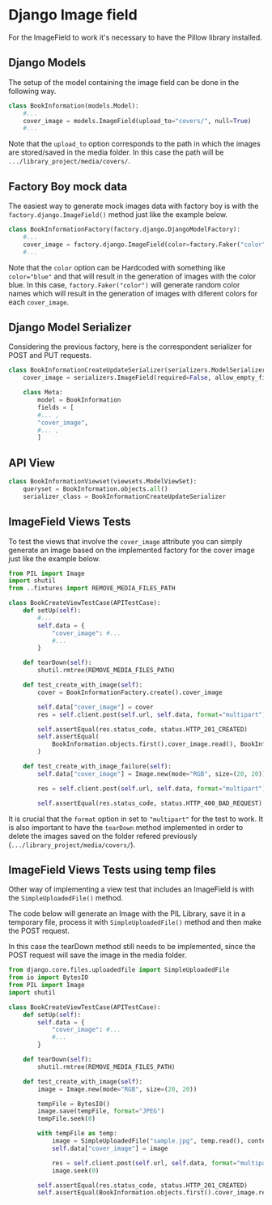 # Django Image field

For the ImageField to work it's necessary to have the Pillow library installed.

## Django Models

The setup of the model containing the image field can be done in the following way.

````python
class BookInformation(models.Model):
    #...
    cover_image = models.ImageField(upload_to="covers/", null=True)
    #...
````
Note that the `upload_to` option corresponds to the path in which the images are stored/saved in the media folder.
In this case the path will be `.../library_project/media/covers/`.

## Factory Boy mock data

The easiest way to generate mock images data with factory boy is with the `factory.django.ImageField()` method just like the example below.

```` python 
class BookInformationFactory(factory.django.DjangoModelFactory):
    #...
    cover_image = factory.django.ImageField(color=factory.Faker("color"))
    #...
````

Note that the `color` option can be Hardcoded with something like `color="blue"` and that will result in the 
generation of images with the color blue. In this case, `factory.Faker("color")` will generate random color names
which will result in the generation of images with diferent colors for each `cover_image`.

## Django Model Serializer 

Considering the previous factory, here is the correspondent serializer for POST and PUT requests.  

````python 
class BookInformationCreateUpdateSerializer(serializers.ModelSerializer):
    cover_image = serializers.ImageField(required=False, allow_empty_file=True)

    class Meta:
        model = BookInformation
        fields = [     
        #... , 
        "cover_image", 
        #... ,
        ]
````

## API View

````python
class BookInformationViewset(viewsets.ModelViewSet):
    queryset = BookInformation.objects.all()
    serializer_class = BookInformationCreateUpdateSerializer
````

## ImageField Views Tests

To test the views that involve the `cover_image` attribute you can simply generate an image based on the
implemented factory for the cover image just like the example below.

````python
from PIL import Image
import shutil
from ..fixtures import REMOVE_MEDIA_FILES_PATH

class BookCreateViewTestCase(APITestCase):
    def setUp(self):
        #...
        self.data = {
            "cover_image": #...
            #...
        }

    def tearDown(self):
        shutil.rmtree(REMOVE_MEDIA_FILES_PATH)

    def test_create_with_image(self):
        cover = BookInformationFactory.create().cover_image

        self.data["cover_image"] = cover
        res = self.client.post(self.url, self.data, format="multipart")

        self.assertEqual(res.status_code, status.HTTP_201_CREATED)
        self.assertEqual(
            BookInformation.objects.first().cover_image.read(), BookInformation.objects.last().cover_image.read()
        )

    def test_create_with_image_failure(self):
        self.data["cover_image"] = Image.new(mode="RGB", size=(20, 20))

        res = self.client.post(self.url, self.data, format="multipart")

        self.assertEqual(res.status_code, status.HTTP_400_BAD_REQUEST)

```` 

It is crucial that the `format` option in set to `"multipart"` for the test to work. 
It is also important to have the `tearDown` method implemented in order to delete the images
saved on the folder refered previously (`.../library_project/media/covers/`).

## ImageField Views Tests using temp files

Other way of implementing a view test that includes an ImageField is with the `SimpleUploadedFile()` method.

The code below will generate an Image with the PIL Library, save it in a temporary file,
process it with `SimpleUploadedFile()` method and then make the POST request.

In this case the tearDown method still needs to be implemented, since the POST
request will save the image in the media folder.

````python
from django.core.files.uploadedfile import SimpleUploadedFile
from io import BytesIO
from PIL import Image
import shutil

class BookCreateViewTestCase(APITestCase):
    def setUp(self):
        self.data = {
            "cover_image": #...
            #...
        }

    def tearDown(self):
        shutil.rmtree(REMOVE_MEDIA_FILES_PATH)

    def test_create_with_image(self):
        image = Image.new(mode="RGB", size=(20, 20))

        tempFile = BytesIO()
        image.save(tempFile, format="JPEG")
        tempFile.seek(0)

        with tempFile as temp:
            image = SimpleUploadedFile("sample.jpg", temp.read(), content_type="image/jpeg")
            self.data["cover_image"] = image

            res = self.client.post(self.url, self.data, format="multipart")
            image.seek(0)

        self.assertEqual(res.status_code, status.HTTP_201_CREATED)
        self.assertEqual(BookInformation.objects.first().cover_image.read(), image.read())


````

